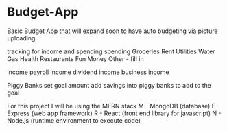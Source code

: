 # Budget-App
Basic Budget App that will expand soon to have auto budgeting via picture uploading 

tracking for income and spending 
spending
    Groceries 
    Rent 
    Utilities 
    Water 
    Gas
    Health
    Restaurants
    Fun Money 
    Other - fill in 

income 
    payroll income 
    dividend income 
    business income 

Piggy Banks 
set goal amount add savings into piggy banks to add to the goal

For this project I will be using the MERN stack
M - MongoDB (database)
E - Express (web app framework)
R - React (front end library for javascript)
N - Node.js (runtime environment to execute code)
